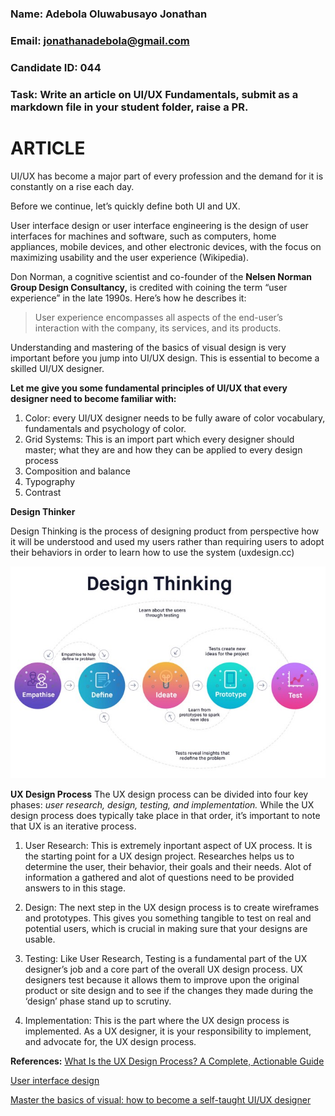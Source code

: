 ### Name: Adebola Oluwabusayo Jonathan
### Email: jonathanadebola@gmail.com
### Candidate ID: 044

### Task: Write an article on UI/UX Fundamentals, submit as a markdown file in your student folder, raise a PR.

# ARTICLE

UI/UX has become a major part of every profession and the demand for it is constantly on a rise each day.

Before we continue, let’s quickly define both UI and UX.

User interface design or user interface engineering is the design of user interfaces for machines and software, such as computers, home appliances, mobile devices, and other electronic devices, with the focus on maximizing usability and the user experience (Wikipedia).

Don Norman, a cognitive scientist and co-founder of the **Nelsen Norman Group Design Consultancy,** is credited with coining the term “user experience” in the late 1990s. Here’s how he describes it:

> User experience encompasses all aspects of the end-user’s interaction with the company, its services, and its products.

Understanding and mastering of the basics of visual design is very important before you jump into UI/UX design. This is essential to become a skilled UI/UX designer. 

**Let me give you some fundamental principles of UI/UX that every designer need to become familiar with:**

1.	Color: every UI/UX designer needs to be fully aware of color vocabulary, fundamentals and psychology of color.
2.	Grid Systems: This is an import part which every designer should master; what they are and how they can be applied to every design process
3.	Composition and balance
4.	Typography
5.	Contrast 

**Design Thinker**

Design Thinking is the process of designing product from perspective how it will be understood and used my users rather than requiring users to adopt their behaviors in order to learn how to use the system (uxdesign.cc)

![Design thinking diagram](../readme-images/design-thinking.jpeg "Design thinking diagram")

**UX Design Process**
The UX design process can be divided into four key phases: *user research, design, testing, and implementation.* While the UX design process does typically take place in that order, it’s important to note that UX is an iterative process.

1. User Research: This is extremely inportant aspect of UX process. It is the starting point for a UX design project. Researches helps us to determine the user, their behavior, their goals and their needs. Alot of information a gathered and alot of questions need to be provided answers to in this stage.

2. Design: The next step in the UX design process is to create wireframes and prototypes. This gives you something tangible to test on real and potential users, which is crucial in making sure that your designs are usable.

3. Testing: Like User Research, Testing is a fundamental part of the UX designer’s job and a core part of the overall UX design process. UX designers test because it allows them to improve upon the original product or site design and to see if the changes they made during the ‘design’ phase stand up to scrutiny.

4. Implementation: This is the part where the UX design process is implemented. As a UX designer, it is your responsibility to implement, and advocate for, the UX design process.


**References:**
[What Is the UX Design Process? A Complete, Actionable Guide](https://careerfoundry.com/en/blog/ux-design/the-ux-design-process-an-actionable-guide-to-your-first-job-in-ux/#ux-processes-explain-user-research)

[User interface design](https://en.wikipedia.org/wiki/User_interface_design)

[Master the basics of visual: how to become a self-taught UI/UX designer](https://uxdesign.cc/how-to-become-a-ui-ux-designer-self-taught-8a511170fd7c)